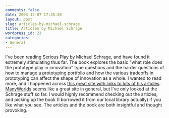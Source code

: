 ```yaml
---
comments: false
date: 2003-12-07 17:35:58
layout: post
slug: articles-by-michael-schrage
title: Articles by Michael Schrage
wordpress_id: 23
categories:
- General
---
```


I've been reading [Serious Play](http://www.amazon.com/exec/obidos/ASIN/0875848141/qid%3D995128392/sr%3D2-1/ref%3Daps%5Fsr%5Fb%5F1%5F1/102-5381366-7152162) by Michael Schrage, and have found it extremely stimulating thus far. The book explores the basic "what role does the prototype play in innovation" type questions and the harder questions of how to manage a prototyping portfolio and how the various tradeoffs in prototyping can affect the shape of innovation as a whole. I wanted to read more, and I happened across [this great site with links to lots of his articles](http://www.manyworlds.com/index.asp?from=TL&coid=CO9300216205890). [ManyWorlds](http://www.manyworlds.com) seems like a great site in general, but I've only looked at the Schrage stuff so far. I would highly recommend checking out the articles, and picking up the book (I borrowed it from our local library actually) if you like what you see. The articles and the book are both insightful and thought provoking.
